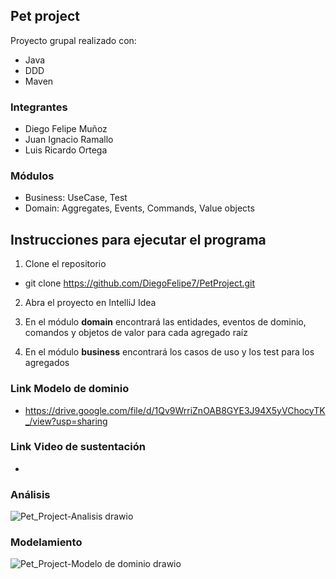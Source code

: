 ## Pet project 

Proyecto grupal realizado con:

* Java
* DDD
* Maven

### Integrantes
+ Diego Felipe Muñoz
+ Juan Ignacio Ramallo
+ Luis Ricardo Ortega


### Módulos
* Business: UseCase, Test
* Domain: Aggregates, Events, Commands, Value objects

## Instrucciones para ejecutar el programa
1. Clone el repositorio
+ git clone https://github.com/DiegoFelipe7/PetProject.git

2. Abra el proyecto en IntelliJ Idea


3. En el módulo **domain** encontrará las entidades, eventos de dominio, comandos y objetos de valor para cada agregado raíz


4. En el módulo **business** encontrará los casos de uso y los test para los agregados
### Link Modelo de dominio
+ https://drive.google.com/file/d/1Qv9WrriZnOAB8GYE3J94X5yVChocyTK_/view?usp=sharing

### Link Video de sustentación
+

### Análisis
![Pet_Project-Analisis drawio](https://user-images.githubusercontent.com/83563182/176559506-ac8ae2aa-d7a9-47f5-bc16-aa54f40f7d92.png)

### Modelamiento
![Pet_Project-Modelo de dominio drawio](https://user-images.githubusercontent.com/83563182/176559532-c638ead9-dc8f-428e-b536-c70752fa8fe4.png)

